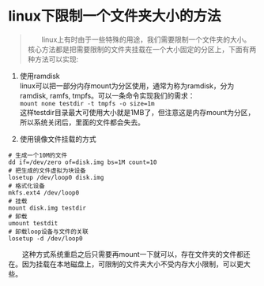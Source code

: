 # linux下限制一个文件夹大小的方法  

>　　linux上有时由于一些特殊的用途，我们需要限制一个文件夹的大小。核心方法都是把需要限制的文件夹挂载在一个大小固定的分区上，下面有两种方法可以实现:  

1. 使用ramdisk  
linux可以把一部分内存mount为分区使用，通常为称为ramdisk，分为ramdisk, ramfs, tmpfs。可以一条命令实现我们的需求：  
`mount none testdir -t tmpfs -o size=1m`  
这样testdir目录最大可使用大小就是1MB了，但注意这是内存mount为分区，所以系统关闭后，里面的文件都会失去。  

2. 使用镜像文件挂载的方式  
```shell
# 生成一个10M的文件
dd if=/dev/zero of=disk.img bs=1M count=10
# 把生成的文件虚拟为块设备
losetup /dev/loop0 disk.img
# 格式化设备
mkfs.ext4 /dev/loop0
# 挂载
mount disk.img testdir
# 卸载
umount testdit
# 卸载loop设备与文件的关联
losetup -d /dev/loop0
```
　　这种方式系统重启之后只需要再mount一下就可以，存在文件夹的文件都还在。因为挂载在本地磁盘上，可限制的文件夹大小不受内存大小限制，可以更大些。　　